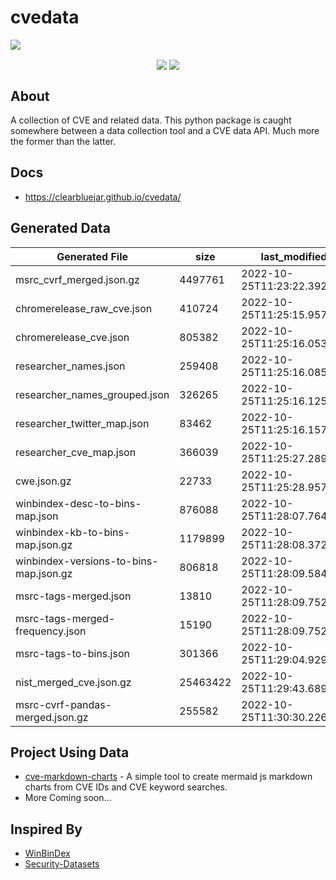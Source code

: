 # cvedata

<img align="center" src="https://user-images.githubusercontent.com/3752074/201245258-2de3e9f4-2097-4fbd-b01f-06ebd9d835cf.jpg">
</p>

<p align="center">
<a href="https://twitter.com/clearbluejar"><img align="center" src="https://img.shields.io/twitter/follow/clearbluejar?color=blue&style=for-the-badge"></a> 
  <img align="center" src="https://img.shields.io/github/stars/clearbluejar/cvedata?style=for-the-badge">
</p>

## About

A collection of CVE and related data. This python package is caught somewhere between a data collection tool and a CVE data API. Much more the former than the latter.

## Docs 

- https://clearbluejar.github.io/cvedata/

## Generated Data

| Generated File                         | size     | last_modified              | count | gen_time  | skip_book | sources                                                                                                   | key_index | swap_axes | normalize |
|----------------------------------------|----------|----------------------------|-------|-----------|-----------|-----------------------------------------------------------------------------------------------------------|-----------|-----------|-----------|
| msrc_cvrf_merged.json.gz               | 4497761  | 2022-10-25T11:23:22.392199 | 79    | 99.5073   | True      | [’https://api.msrc.microsoft.com/’]                                                                       | nan       | nan       | nan       |
| chromerelease_raw_cve.json             | 410724   | 2022-10-25T11:25:15.957757 | 2309  | 111.108   | False     | [’https://chromereleases.googleblog.com’]                                                                 |           | 1         | 0         |
| chromerelease_cve.json                 | 805382   | 2022-10-25T11:25:16.053758 | 2309  | 0.0973854 | False     | [’https://chromereleases.googleblog.com’]                                                                 | cve_id    | 0         | 1         |
| researcher_names.json                  | 259408   | 2022-10-25T11:25:16.085759 | 3190  | 0.0235612 | False     | [’https://chromereleases.googleblog.com’, ‘https://api.msrc.microsoft.com/’]                              |           | 0         | 0         |
| researcher_names_grouped.json          | 326265   | 2022-10-25T11:25:16.125759 | 1862  | 0.0389409 | False     | [’https://chromereleases.googleblog.com’, ‘https://api.msrc.microsoft.com/’]                              |           | 1         | 1         |
| researcher_twitter_map.json            | 83462    | 2022-10-25T11:25:16.157760 | 1862  | 0.0288165 | False     | [’https://chromereleases.googleblog.com’, ‘https://api.msrc.microsoft.com/’]                              |           | 1         | 0         |
| researcher_cve_map.json                | 366039   | 2022-10-25T11:25:27.289898 | 1862  | 11.1312   | False     | [’https://chromereleases.googleblog.com’, ‘https://api.msrc.microsoft.com/’]                              |           | 0         | 0         |
| cwe.json.gz                            | 22733    | 2022-10-25T11:25:28.957921 | 1402  | 1.67045   | False     | [’https://cwe.mitre.org/data/xml/cwec_latest.xml.zip’]                                                    |           | 1         | 0         |
| winbindex-desc-to-bins-map.json        | 876088   | 2022-10-25T11:28:07.764445 | 9061  | 160.652   | False     | [’https://github.com/m417z/winbindex/archive/refs/heads/gh-pages.zip’]                                    |           | 1         | 1         |
| winbindex-kb-to-bins-map.json.gz       | 1179899  | 2022-10-25T11:28:08.372451 | 656   | 160.652   | False     | [’https://github.com/m417z/winbindex/archive/refs/heads/gh-pages.zip’]                                    |           | 1         | 1         |
| winbindex-versions-to-bins-map.json.gz | 806818   | 2022-10-25T11:28:09.584464 | 5475  | 160.652   | False     | [’https://github.com/m417z/winbindex/archive/refs/heads/gh-pages.zip’]                                    |           | 1         | 1         |
| msrc-tags-merged.json                  | 13810    | 2022-10-25T11:28:09.752465 | 431   | 0.0185909 | False     | [’https://api.msrc.microsoft.com/’]                                                                       |           | 0         | 0         |
| msrc-tags-merged-frequency.json        | 15190    | 2022-10-25T11:28:09.752465 | 431   | 0.0185909 | False     | [’https://api.msrc.microsoft.com/’]                                                                       |           | 1         | 1         |
| msrc-tags-to-bins.json                 | 301366   | 2022-10-25T11:29:04.929149 | 431   | 55.1729   | False     | [’https://github.com/m417z/winbindex/archive/refs/heads/gh-pages.zip’, ‘https://api.msrc.microsoft.com/’] |           | 1         | 1         |
| nist_merged_cve.json.gz                | 25463422 | 2022-10-25T11:29:43.689757 | 7     | 39.5711   | True      | [’https://nvd.nist.gov/feeds/json/cve/1.1/’]                                                              | nan       | nan       | nan       |
| msrc-cvrf-pandas-merged.json.gz        | 255582   | 2022-10-25T11:30:30.226375 | 7     | 23.8023   | False     | [’https://api.msrc.microsoft.com/’]                                                                       |           | 0         | 0         |


## Project Using Data

- [cve-markdown-charts](https://github.com/clearbluejar/cve-markdown-charts) - A simple tool to create mermaid js markdown charts from CVE IDs and CVE keyword searches.
- More Coming soon...

## Inspired By

- [WinBinDex](https://winbindex.m417z.com/) 
- [Security-Datasets](https://github.com/OTRF/Security-Datasets)